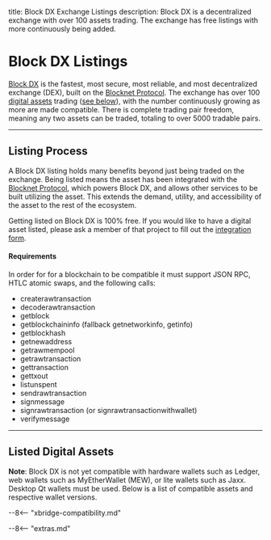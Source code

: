 title: Block DX Exchange Listings
description: Block DX is a decentralized exchange with over 100 assets trading. The exchange has free listings with more continuously being added.


# Block DX Listings
[Block DX](/blockdx/introduction) is the fastest, most secure, most reliable, and most decentralized exchange (DEX), built on the [Blocknet Protocol](/project/introduction). The exchange has over 100 [digital assets](/resources/glossary/#digital-asset) trading ([see below](/blockdx/listings/#listed-digital-assets)), with the number continuously growing as more are made compatible. There is complete trading pair freedom, meaning any two assets can be traded, totaling to over 5000 tradable pairs.

---

## Listing Process
A Block DX listing holds many benefits beyond just being traded on the exchange. Being listed means the asset has been integrated with the [Blocknet Protocol](/project/introduction), which powers Block DX, and allows other services to be built utilizing the asset. This extends the demand, utility, and accessibility of the asset to the rest of the ecosystem.

Getting listed on Block DX is 100% free. If you would like to have a digital asset listed, please ask a member of that project to fill out the [integration form](https://bit.ly/blocknet-compatibility).

#### Requirements
In order for for a blockchain to be compatible it must support JSON RPC, HTLC atomic swaps, and the following calls:

* createrawtransaction
* decoderawtransaction
* getblock
* getblockchaininfo (fallback getnetworkinfo, getinfo)
* getblockhash
* getnewaddress
* getrawmempool
* getrawtransaction
* gettransaction
* gettxout
* listunspent
* sendrawtransaction
* signmessage
* signrawtransaction (or signrawtransactionwithwallet)
* verifymessage

---

## Listed Digital Assets
**Note**: Block DX is not yet compatible with hardware wallets such as Ledger, web wallets such as MyEtherWallet (MEW), or lite wallets such as Jaxx. Desktop Qt wallets must be used. Below is a list of compatible assets and respective wallet versions. 

--8<-- "xbridge-compatibility.md"









<script type="text/javascript">
// read instructions for related links in ../snippets/extras.md
var relatedLinks = [];
</script>

--8<-- "extras.md"





